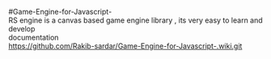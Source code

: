 #Game-Engine-for-Javascript-  
  RS engine is a canvas based game engine library , its very easy to learn and develop  
documentation  
https://github.com/Rakib-sardar/Game-Engine-for-Javascript-.wiki.git
